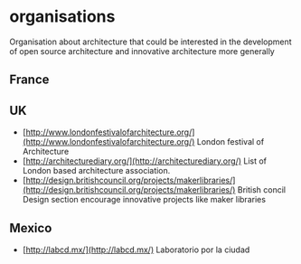 # organisations

Organisation about architecture that could be interested in the development of open source architecture and innovative architecture more generally

## France

## UK

* [http://www.londonfestivalofarchitecture.org/](http://www.londonfestivalofarchitecture.org/) London festival of Architecture
* [http://architecturediary.org/](http://architecturediary.org/) List of London based architecture association.
* [http://design.britishcouncil.org/projects/makerlibraries/](http://design.britishcouncil.org/projects/makerlibraries/) British concil Design section encourage innovative projects like maker libraries

## Mexico

* [http://labcd.mx/](http://labcd.mx/) Laboratorio por la ciudad

